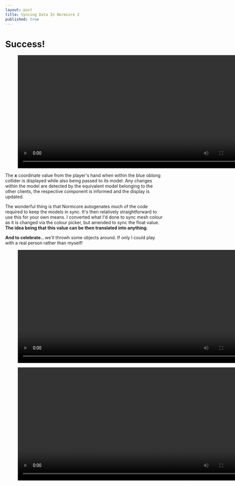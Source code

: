 ```yaml
---
layout: post
title: Syncing Data In Normcore 2
published: true
---
```


# Success!

<figure class="video_container">
  <video style="width:720px;" autoplay loop>
    <source src="\media\normcore-3.1.mp4" type="video/mp4">
    Woops! Your browser does not support the HTML5 video tag.
  </video>
</figure>

The **x** coordinate value from the player's hand when within the blue oblong collider is displayed while also being passed to its model. Any changes within the model are detected by the equivalent model belonging to the other clients, the respective component is informed and the display is updated.

The wonderful thing is that Normcore autogenates much of the code required to keep the models in sync. It's then relatively straightforward to use this for your own means. I converted what I'd done to sync mesh colour as it is changed via the colour picker, but amended to sync the float value. **The idea being that this value can be then translated into anything**.

**And to celebrate..** we'll throwh some objects around. If only I could play with a real person rather than myself!
<figure class="video_container">
  <video style="width:720px;" autoplay loop>
    <source src="\media\normcore3.2.mp4" type="video/mp4">
    Woops! Your browser does not support the HTML5 video tag.
  </video>
</figure>

<figure class="video_container">
  <video style="width:720px;" autoplay loop>
    <source src="\media\normcore3.3.mp4" type="video/mp4">
    Woops! Your browser does not support the HTML5 video tag.
  </video>
</figure>
